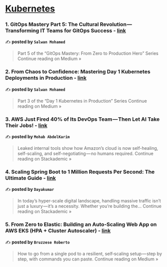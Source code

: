 
<h1><a href=https://medium.com/tag/kubernetes/recommended target="_blank" rel="noopener noreferrer">Kubernetes</a></h1>
<h3>1. GitOps Mastery Part 5: The Cultural Revolution — Transforming IT Teams for GitOps Success - <a href="https://medium.com/@salwan.mohamed/gitops-mastery-part-5-the-cultural-revolution-transforming-it-teams-for-gitops-success-40d10ceed4ec?source=rss------kubernetes-5" target="_blank" rel="noopener noreferrer">link</a></h3>

✍️ **posted by `Salwan Mohamed`**

<blockquote>Part 5 of the “GitOps Mastery: From Zero to Production Hero” Series
Continue reading on Medium »</blockquote>

<h3>2. From Chaos to Confidence: Mastering Day 1 Kubernetes Deployments in Production - <a href="https://medium.com/@salwan.mohamed/from-chaos-to-confidence-mastering-day-1-kubernetes-deployments-in-production-e4fb4abe0c0c?source=rss------kubernetes-5" target="_blank" rel="noopener noreferrer">link</a></h3>

✍️ **posted by `Salwan Mohamed`**

<blockquote>Part 3 of the “Day 1 Kubernetes in Production” Series
Continue reading on Medium »</blockquote>

<h3>3. AWS Just Fired 40% of Its DevOps Team — Then Let AI Take Their Jobs! - <a href="https://blog.stackademic.com/aws-just-fired-40-of-its-devops-team-then-let-ai-take-their-jobs-d9db9d298bfa?source=rss------kubernetes-5" target="_blank" rel="noopener noreferrer">link</a></h3>

✍️ **posted by `Mohab AbdelKarim`**

<blockquote>Leaked internal tools show how Amazon’s cloud is now self-healing, self-scaling, and self-negotiating — no humans required.
Continue reading on Stackademic »</blockquote>

<h3>4. Scaling Spring Boot to 1 Million Requests Per Second: The Ultimate Guide - <a href="https://blog.stackademic.com/scaling-spring-boot-to-1-million-requests-per-second-the-ultimate-guide-a15541525f8c?source=rss------kubernetes-5" target="_blank" rel="noopener noreferrer">link</a></h3>

✍️ **posted by `Dayakumar`**

<blockquote>In today’s hyper-scale digital landscape, handling massive traffic isn’t just a luxury — it’s a necessity. Whether you’re building the…
Continue reading on Stackademic »</blockquote>

<h3>5. From Zero to Elastic: Building an Auto‑Scaling Web App on AWS EKS (HPA + Cluster Autoscaler) - <a href="https://medium.com/@bruzzese.953247/from-zero-to-elastic-building-an-auto-scaling-web-app-on-aws-eks-hpa-cluster-autoscaler-1605f7024081?source=rss------kubernetes-5" target="_blank" rel="noopener noreferrer">link</a></h3>

✍️ **posted by `Bruzzese Roberto`**

<blockquote>How to go from a single pod to a resilient, self‑scaling setup — step by step, with commands you can paste.
Continue reading on Medium »</blockquote>


